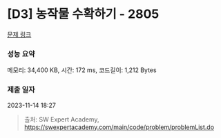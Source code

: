 # [D3] 농작물 수확하기 - 2805 

[문제 링크](https://swexpertacademy.com/main/code/problem/problemDetail.do?contestProbId=AV7GLXqKAWYDFAXB) 

### 성능 요약

메모리: 34,400 KB, 시간: 172 ms, 코드길이: 1,212 Bytes

### 제출 일자

2023-11-14 18:27



> 출처: SW Expert Academy, https://swexpertacademy.com/main/code/problem/problemList.do